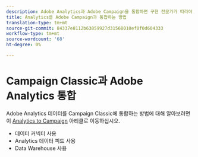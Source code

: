 ```yaml
---
description: Adobe Analytics과 Adobe Campaign을 통합하면 구현 전문가가 따라야 하는 참조 아키텍처, ​ 지침, 구성 단계 및 테스트에 대한 정보입니다.
title: Analytics를 Adobe Campaign과 통합하는 방법
translation-type: tm+mt
source-git-commit: 84337e8112b63859927d31568010ef0f0d604333
workflow-type: tm+mt
source-wordcount: '68'
ht-degree: 0%

---
```



# Campaign Classic과 Adobe Analytics 통합

Adobe Analytics 데이터를 Campaign Classic에 통합하는 방법에 대해 알아보려면 이 [Analytics to Campaign](https://helpx.adobe.com/marketing-cloud/how-to/analytics-ac.html) 아티클로 이동하십시오.

* 데이터 커넥터 사용
* Analytics 데이터 피드 사용
* Data Warehouse 사용